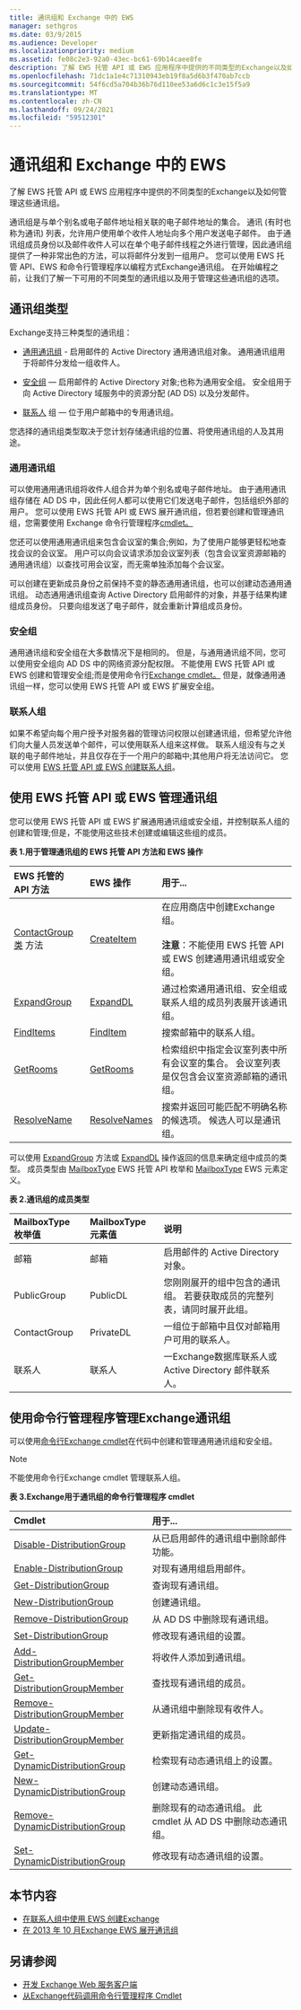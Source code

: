 ```yaml
---
title: 通讯组和 Exchange 中的 EWS
manager: sethgros
ms.date: 03/9/2015
ms.audience: Developer
ms.localizationpriority: medium
ms.assetid: fe08c2e3-92a0-43ec-bc61-69b14caee8fe
description: 了解 EWS 托管 API 或 EWS 应用程序中提供的不同类型的Exchange以及如何管理这些通讯组。
ms.openlocfilehash: 71dc1a1e4c71310943eb19f8a5d6b3f470ab7ccb
ms.sourcegitcommit: 54f6cd5a704b36b76d110ee53a6d6c1c3e15f5a9
ms.translationtype: MT
ms.contentlocale: zh-CN
ms.lasthandoff: 09/24/2021
ms.locfileid: "59512301"
---
```

# <a name="distribution-groups-and-ews-in-exchange"></a>通讯组和 Exchange 中的 EWS

了解 EWS 托管 API 或 EWS 应用程序中提供的不同类型的Exchange以及如何管理这些通讯组。
  
通讯组是与单个别名或电子邮件地址相关联的电子邮件地址的集合。 通讯 (有时也称为通讯) 列表，允许用户使用单个收件人地址向多个用户发送电子邮件。 由于通讯组成员身份以及邮件收件人可以在单个电子邮件线程之外进行管理，因此通讯组提供了一种非常出色的方法，可以将邮件分发到一组用户。 您可以使用 EWS 托管 API、EWS 和命令行管理程序以编程方式Exchange通讯组。 在开始编程之前，让我们了解一下可用的不同类型的通讯组以及用于管理这些通讯组的选项。
  
## <a name="types-of-distribution-groups"></a>通讯组类型

Exchange支持三种类型的通讯组：
  
- [通用通讯组](distribution-groups-and-ews-in-exchange.md#bk_DistributionGroup) - 启用邮件的 Active Directory 通用通讯组对象。 通用通讯组用于将邮件分发给一组收件人。 
    
- [安全组](distribution-groups-and-ews-in-exchange.md#bk_SecurityGroup) — 启用邮件的 Active Directory 对象;也称为通用安全组。 安全组用于向 Active Directory 域服务中的资源分配 (AD DS) 以及分发邮件。 
    
- [联系人](distribution-groups-and-ews-in-exchange.md#bk_ContactGroup) 组 — 位于用户邮箱中的专用通讯组。 
    
您选择的通讯组类型取决于您计划存储通讯组的位置、将使用通讯组的人及其用途。

<a name="bk_DistributionGroup"> </a>

### <a name="universal-distribution-groups"></a>通用通讯组

可以使用通用通讯组将收件人组合并为单个别名或电子邮件地址。 由于通用通讯组存储在 AD DS 中，因此任何人都可以使用它们发送电子邮件，包括组织外部的用户。 您可以使用 EWS 托管 API 或 EWS 展开通讯组，但若要创建和管理通讯组，您需要使用 Exchange 命令行管理程序[cmdlet。](#bk_UsingEMS)
  
您还可以使用通用通讯组来包含会议室的集合;例如，为了使用户能够更轻松地查找会议的会议室。 用户可以向会议请求添加会议室列表（包含会议室资源邮箱的通用通讯组）以查找可用会议室，而无需单独添加每个会议室。
  
可以创建在更新成员身份之前保持不变的静态通用通讯组，也可以创建动态通用通讯组。 动态通用通讯组查询 Active Directory 启用邮件的对象，并基于结果构建组成员身份。 只要向组发送了电子邮件，就会重新计算组成员身份。 

<a name="bk_SecurityGroup"> </a>

### <a name="security-groups"></a>安全组

通用通讯组和安全组在大多数情况下是相同的。 但是，与通用通讯组不同，您可以使用安全组向 AD DS 中的网络资源分配权限。 不能使用 EWS 托管 API 或 EWS 创建和管理安全组;而是使用命令行[Exchange cmdlet。](#bk_UsingEMS) 但是，就像通用通讯组一样，您可以使用 EWS 托管 API 或 EWS 扩展安全组。

<a name="bk_ContactGroup"> </a>

### <a name="contact-groups"></a>联系人组

如果不希望向每个用户授予对服务器的管理访问权限以创建通讯组，但希望允许他们向大量人员发送单个邮件，可以使用联系人组来这样做。 联系人组没有与之关联的电子邮件地址，并且仅存在于一个用户的邮箱中;其他用户将无法访问它。 您可以使用 [EWS 托管 API 或 EWS 创建联系人组](how-to-create-contact-groups-by-using-ews-in-exchange.md)。
  
## <a name="managing-distribution-groups-by-using-the-ews-managed-api-or-ews"></a>使用 EWS 托管 API 或 EWS 管理通讯组

您可以使用 EWS 托管 API 或 EWS 扩展通用通讯组或安全组，并控制联系人组的创建和管理;但是，不能使用这些技术创建或编辑这些组的成员。 
  
**表 1.用于管理通讯组的 EWS 托管 API 方法和 EWS 操作**

|**EWS 托管的 API 方法**|**EWS 操作**|**用于...**|
|:-----|:-----|:-----|
|[ContactGroup 类](https://msdn.microsoft.com/library/office/microsoft.exchange.webservices.data.contactgroup%28v=exchg.80%29.aspx) 方法  <br/> |[CreateItem](https://msdn.microsoft.com/library/78a52120-f1d0-4ed7-8748-436e554f75b6%28Office.15%29.aspx) <br/> |在应用商店中创建Exchange组。<br/><br/>**注意**：不能使用 EWS 托管 API 或 EWS 创建通用通讯组或安全组。           |
|[ExpandGroup](https://msdn.microsoft.com/library/office/microsoft.exchange.webservices.data.exchangeservice.expandgroup%28v=exchg.80%29.aspx) <br/> |[ExpandDL](https://msdn.microsoft.com/library/1f7837e7-9eff-4e10-9577-c40f7ed6af94%28Office.15%29.aspx) <br/> |通过检索通用通讯组、安全组或联系人组的成员列表展开该通讯组。  <br/> |
|[FindItems](https://msdn.microsoft.com/library/office/microsoft.exchange.webservices.data.exchangeservice.finditems%28v=exchg.80%29.aspx) <br/> |[FindItem](https://msdn.microsoft.com/library/ebad6aae-16e7-44de-ae63-a95b24539729%28Office.15%29.aspx) <br/> |搜索邮箱中的联系人组。  <br/> |
|[GetRooms](https://msdn.microsoft.com/library/office/microsoft.exchange.webservices.data.exchangeservice.getrooms%28v=exchg.80%29.aspx) <br/> |[GetRooms](https://msdn.microsoft.com/library/5501ddc0-3bfa-4da6-8e15-4223ca5499a3%28Office.15%29.aspx) <br/> |检索组织中指定会议室列表中所有会议室的集合。 会议室列表是仅包含会议室资源邮箱的通讯组。  <br/> |
|[ResolveName](https://msdn.microsoft.com/library/office/microsoft.exchange.webservices.data.exchangeservice.resolvename%28v=exchg.80%29.aspx) <br/> |[ResolveNames](https://msdn.microsoft.com/library/6b4eb4b3-9ad6-4804-a09f-7e20cfea4dbb%28Office.15%29.aspx) <br/> |搜索并返回可能匹配不明确名称的候选项。 候选人可以是通讯组。  <br/> |
   
可以使用 [ExpandGroup](https://msdn.microsoft.com/library/office/microsoft.exchange.webservices.data.exchangeservice.expandgroup%28v=exchg.80%29.aspx) 方法或 [ExpandDL](https://msdn.microsoft.com/library/1f7837e7-9eff-4e10-9577-c40f7ed6af94%28Office.15%29.aspx) 操作返回的信息来确定组中成员的类型。 成员类型由 [MailboxType](https://msdn.microsoft.com/library/office/microsoft.exchange.webservices.data.mailboxtype%28v=exchg.80%29.aspx) EWS 托管 API 枚举和 [MailboxType](https://msdn.microsoft.com/library/696e5fdb-d8c5-40f0-9e79-885eae65dfa4%28Office.15%29.aspx) EWS 元素定义。 
  
**表 2.通讯组的成员类型**

|**MailboxType 枚举值**|**MailboxType 元素值**|**说明**|
|:-----|:-----|:-----|
|邮箱  <br/> |邮箱  <br/> |启用邮件的 Active Directory 对象。  <br/> |
|PublicGroup  <br/> |PublicDL  <br/> |您刚刚展开的组中包含的通讯组。 若要获取成员的完整列表，请同时展开此组。  <br/> |
|ContactGroup  <br/> |PrivateDL  <br/> |一组位于邮箱中且仅对邮箱用户可用的联系人。  <br/> |
|联系人  <br/> |联系人  <br/> |一Exchange数据库联系人或 Active Directory 邮件联系人。  <br/> |

<a name="bk_UsingEMS"> </a>

## <a name="managing-distribution-groups-by-using-the-exchange-management-shell"></a>使用命令行管理程序管理Exchange通讯组

可以使用[命令行Exchange cmdlet](https://msdn.microsoft.com/library/ff326159%28v=exchg.140%29.aspx)在代码中创建和管理通用通讯组和安全组。 
  
> [!NOTE]
> 不能使用命令行Exchange cmdlet 管理联系人组。 
  
**表 3.Exchange用于通讯组的命令行管理程序 cmdlet**

|**Cmdlet**|**用于...**|
|:-----|:-----|
|[Disable-DistributionGroup](https://technet.microsoft.com/library/aa997942%28v=exchg.150%29.aspx) <br/> |从已启用邮件的通讯组中删除邮件功能。  <br/> |
|[Enable-DistributionGroup](https://technet.microsoft.com/library/aa998916%28v=exchg.150%29.aspx) <br/> |对现有通用组启用邮件。  <br/> |
|[Get-DistributionGroup](https://technet.microsoft.com/library/bb124755%28v=exchg.150%29.aspx) <br/> |查询现有通讯组。  <br/> |
|[New-DistributionGroup](https://technet.microsoft.com/library/aa998856%28v=exchg.150%29.aspx) <br/> |创建通讯组。  <br/> |
|[Remove-DistributionGroup](https://technet.microsoft.com/library/aa997627%28v=exchg.150%29.aspx) <br/> |从 AD DS 中删除现有通讯组。  <br/> |
|[Set-DistributionGroup](https://technet.microsoft.com/library/bb124955%28v=exchg.150%29.aspx) <br/> |修改现有通讯组的设置。  <br/> |
|[Add-DistributionGroupMember](https://technet.microsoft.com/library/bb124340%28v=exchg.150%29.aspx) <br/> |将收件人添加到通讯组。  <br/> |
|[Get-DistributionGroupMember](https://technet.microsoft.com/library/aa996367%28v=exchg.150%29.aspx) <br/> |查找现有通讯组的成员。  <br/> |
|[Remove-DistributionGroupMember](https://technet.microsoft.com/library/aa998016%28v=exchg.150%29.aspx) <br/> |从通讯组中删除现有收件人。  <br/> |
|[Update-DistributionGroupMember](https://technet.microsoft.com/library/dd335049%28v=exchg.150%29.aspx) <br/> |更新指定通讯组的成员。  <br/> |
|[Get-DynamicDistributionGroup](https://technet.microsoft.com/library/bb124762%28v=exchg.150%29.aspx) <br/> |检索现有动态通讯组上的设置。  <br/> |
|[New-DynamicDistributionGroup](https://technet.microsoft.com/library/bb125127%28v=exchg.150%29.aspx) <br/> |创建动态通讯组。  <br/> |
|[Remove-DynamicDistributionGroup](https://technet.microsoft.com/library/bb125038%28v=exchg.150%29.aspx) <br/> |删除现有的动态通讯组。 此 cmdlet 从 AD DS 中删除动态通讯组。  <br/> |
|[Set-DynamicDistributionGroup](https://technet.microsoft.com/library/bb123796%28v=exchg.150%29.aspx) <br/> |修改现有动态通讯组的设置。  <br/> |

<a name="bk_UsingEMS"> </a>

## <a name="in-this-section"></a>本节内容

- [在联系人组中使用 EWS 创建Exchange](how-to-create-contact-groups-by-using-ews-in-exchange.md)   
- [在 2013 年 10 月Exchange EWS 展开通讯组](how-to-expand-distribution-groups-by-using-ews-in-exchange-2013.md)
    
## <a name="see-also"></a>另请参阅

- [开发 Exchange Web 服务客户端](develop-web-service-clients-for-exchange.md)   
- [从Exchange代码调用命令行管理程序 Cmdlet](https://msdn.microsoft.com/library/ff326159%28v=exchg.140%29.aspx)
    

